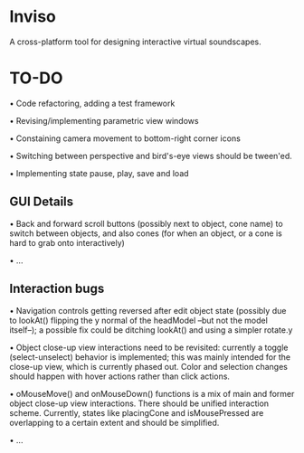 # Inviso

A cross-platform tool for designing interactive virtual soundscapes. 

# TO-DO
• Code refactoring, adding a test framework

• Revising/implementing parametric view windows

• Constaining camera movement to bottom-right corner icons

• Switching between perspective and bird's-eye views should be tween'ed.

• Implementing state pause, play, save and load


## GUI Details

• Back and forward scroll buttons (possibly next to object, cone name) to switch between objects, and also cones (for when an object, or a cone is hard to grab onto interactively)

• ...

## Interaction bugs

• Navigation controls getting reversed after edit object state (possibly due to lookAt() flipping the y normal of the headModel –but not the model itself–); a possible fix could be ditching lookAt() and using a simpler rotate.y

• Object close-up view interactions need to be revisited: currently a toggle (select-unselect) behavior is implemented; this was mainly intended for the close-up view, which is currently phased out. Color and selection changes should happen with hover actions rather than click actions. 

• oMouseMove() and onMouseDown() functions is a mix of main and former object close-up view interactions. There should be unified interaction scheme. Currently, states like placingCone and isMousePressed are overlapping to a certain extent and should be simplified.

• ...
